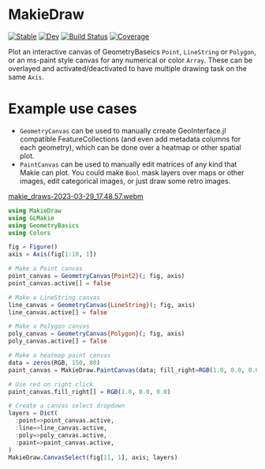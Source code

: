 # MakieDraw

[![Stable](https://img.shields.io/badge/docs-stable-blue.svg)](https://rafaqz.github.io/MakieDraw.jl/stable/)
[![Dev](https://img.shields.io/badge/docs-dev-blue.svg)](https://rafaqz.github.io/MakieDraw.jl/dev/)
[![Build Status](https://github.com/rafaqz/MakieDraw.jl/actions/workflows/CI.yml/badge.svg?branch=main)](https://github.com/rafaqz/MakieDraw.jl/actions/workflows/CI.yml?query=branch%3Amain)
[![Coverage](https://codecov.io/gh/rafaqz/MakieDraw.jl/branch/main/graph/badge.svg)](https://codecov.io/gh/rafaqz/MakieDraw.jl)


Plot an interactive canvas of GeometryBaseics `Point`, `LineString` or `Polygon`, or an ms-paint style canvas for any numerical or color `Array`. These can be overlayed and activated/deactivated to have multiple drawing task on the same `Axis`.


# Example use cases
- `GeometryCanvas` can be used to manually crreate GeoInterface.jl compatible FeatureCollections (and even add metadata columns for each geometry), which can be done over a heatmap or other spatial plot.
- `PaintCanvas` can be used to manually edit matrices of any kind that Makie can plot. You could make `Bool` mask layers over maps or other images, edit categorical images, or just draw some retro images. 

[makie_draws-2023-03-29_17.48.57.webm](https://user-images.githubusercontent.com/2534009/228595860-ae996719-c4a3-4479-b4da-f65183da867a.webm)


```julia
using MakieDraw
using GLMakie
using GeometryBasics
using Colors

fig = Figure()
axis = Axis(fig[1:10, 1])

# Make a Point canvas
point_canvas = GeometryCanvas{Point2}(; fig, axis)
point_canvas.active[] = false

# Make a LineString canvas
line_canvas = GeometryCanvas{LineString}(; fig, axis)
line_canvas.active[] = false

# Make a Polygon canvas
poly_canvas = GeometryCanvas{Polygon}(; fig, axis)
poly_canvas.active[] = false

# Make a heatmap paint canvas
data = zeros(RGB, 150, 80)
paint_canvas = MakieDraw.PaintCanvas(data; fill_right=RGB(1.0, 0.0, 0.0), fig, axis)

# Use red on right click
paint_canvas.fill_right[] = RGB(1.0, 0.0, 0.0)

# Create a canvas select dropdown
layers = Dict(
  :point=>point_canvas.active, 
  :line=>line_canvas.active, 
  :poly=>poly_canvas.active, 
  :paint=>paint_canvas.active,
)
MakieDraw.CanvasSelect(fig[11, 1], axis; layers)
```
